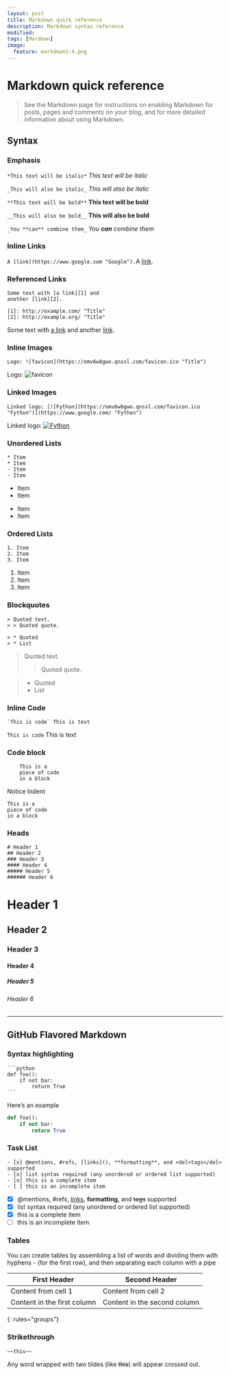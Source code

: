 ```yaml
---
layout: post
title: Markdown quick reference
description: Markdown syntax reference
modified: 
tags: [Mardown]
image:
  feature: markdown1-4.png
---
```


# Markdown quick reference
> See the Markdown page for instructions on enabling Markdown for posts, pages and comments on your blog, and for more detailed information about using Markdown.

## Syntax

### Emphasis

`*This text will be italic*`
*This text will be italic*

`_This will also be italic_`
_This will also be italic_

`**This text will be bold**`
**This text will be bold**

`__This will also be bold__`
__This will also be bold__

`_You **can** combine them_`
_You **can** combine them_


### Inline Links

`A [link](https://www.google.com "Google").`A [link](https://www.google.com "Google").

### Referenced Links

    Some text with [a link][1] and
    another [link][2].
    
    [1]: http://example.com/ "Title"
    [2]: http://example.org/ "Title"

Some text with [a link][1] and
another [link][2].

[1]: http://example.com/ "Title"
[2]: http://example.org/ "Title"

### Inline Images

`Logo: ![favicon](https://omv6w8gwo.qnssl.com/favicon.ico "Title")`

Logo: ![favicon](https://omv6w8gwo.qnssl.com/favicon.ico "Title")

### Linked Images

`Linked logo: [![Fython](https://omv6w8gwo.qnssl.com/favicon.ico "Fython")](https://www.google.com/ "Fython")`

Linked logo: [![Fython](https://omv6w8gwo.qnssl.com/favicon.ico "Fython")](https://www.google.com/ "Fython")

### Unordered Lists

    * Item
    * Item
    - Item
    - Item

* Item
* Item
- Item
- Item

### Ordered Lists

    1. Item
    2. Item
    3. Item

1. Item
2. Item
3. Item

### Blockquotes

    > Quoted text.
    > > Quoted quote.
    
    > * Quoted 
    > * List

> Quoted text.
> > Quoted quote.

> * Quoted 
> * List

### Inline Code

```
`This is code` This is text
``` 

`This is code` This is text

### Code block

```
    This is a
    piece of code 
    in a block
```

Notice Indent 

    This is a
    piece of code
    in a block


### Heads

    # Header 1
    ## Header 2
    ### Header 3 
    #### Header 4
    ##### Header 5
    ###### Header 6
    
# Header 1
## Header 2
### Header 3 
#### Header 4
##### Header 5
###### Header 6

---

## GitHub Flavored Markdown

### Syntax highlighting

    ```python
    def foo():
        if not bar:
            return True
    ```

Here’s an example

```python
def foo():
    if not bar:
        return True
```

### Task List

```
- [x] @mentions, #refs, [links](), **formatting**, and <del>tags</del> supported
- [x] list syntax required (any unordered or ordered list supported)
- [x] this is a complete item
- [ ] this is an incomplete item
```

- [x] @mentions, #refs, [links](), **formatting**, and <del>tags</del> supported
- [x] list syntax required (any unordered or ordered list supported)
- [x] this is a complete item
- [ ] this is an incomplete item

### Tables

You can create tables by assembling a list of words and dividing them with hyphens - (for the first row), and then separating each column with a pipe

First Header | Second Header
------------ | -------------
Content from cell 1 | Content from cell 2
Content in the first column | Content in the second column
{: rules="groups"}

### Strikethrough

`~~this~~`

Any word wrapped with two tildes (like ~~this~~) will appear crossed out.
